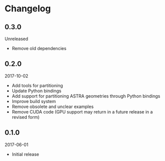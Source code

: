 # Changelog

## 0.3.0

Unreleased

- Remove old dependencies

## 0.2.0

2017-10-02

- Add tools for partitioning
- Update Python bindings
- Add support for partitioning ASTRA geometries through Python bindings
- Improve build system
- Remove obsolete and unclear examples
- Remove CUDA code (GPU support may return in a future release in a revised form)

## 0.1.0

2017-06-01

- Initial release
